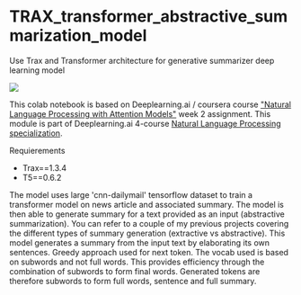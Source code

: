 # TRAX_transformer_abstractive_summarization_model
Use Trax and Transformer architecture for generative summarizer deep learning model

![](asset/'transformernews.png')

This colab notebook is based on Deeplearning.ai / coursera course ["Natural Language Processing with Attention Models"](https://www.coursera.org/learn/attention-models-in-nlp/home/welcome) week 2 assignment. This module is part of Deeplearning.ai 4-course [Natural Language Processing specialization](https://www.coursera.org/specializations/natural-language-processing).

Requierements
- Trax==1.3.4
- T5==0.6.2

The model uses large 'cnn-dailymail' tensorflow dataset to train a transformer model on news article and associated summary. The model is then able to generate summary for a text provided as an input (abstractive summarization). You can refer to a couple of my previous projects covering the different types of summary generation (extractive vs abstractive). This model generates a summary from the input text by elaborating its own sentences. Greedy approach used for next token. The vocab used is based on subwords and not full words. This provides efficiency through the combination of subwords to form final words. Generated tokens are therefore subwords to form full words, sentence and full summary.
